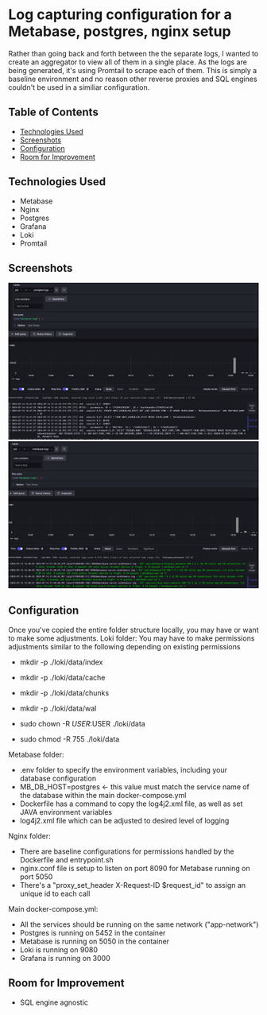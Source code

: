 # Log capturing configuration for a Metabase, postgres, nginx setup
Rather than going back and forth between the the separate logs, I wanted to create an aggregator to view all of them in a single place.
As the logs are being generated, it's using Promtail to scrape each of them.
This is simply a baseline environment and no reason other reverse proxies and SQL engines couldn't be used in a similiar configuration.


## Table of Contents
* [Technologies Used](#technologies-used)
* [Screenshots](#screenshots)
* [Configuration](#configuration)
* [Room for Improvement](#room-for-improvement)


## Technologies Used
- Metabase
- Nginx
- Postgres
- Grafana
- Loki
- Promtail


## Screenshots
![alt text](https://github.com/FilmonK/metabase-capture/blob/master/readme_images/grafana1.png?raw=true)
![alt text](https://github.com/FilmonK/metabase-capture/blob/master/readme_images/grafana2.png?raw=true)

## Configuration
Once you've copied the entire folder structure locally, you may have or want to make some adjustments.
Loki folder:
You may have to make permissions adjustments similar to the following depending on existing permissions
  - mkdir -p ./loki/data/index
  - mkdir -p ./loki/data/cache
  - mkdir -p ./loki/data/chunks
  - mkdir -p ./loki/data/wal

  - sudo chown -R $USER:$USER ./loki/data
  - sudo chmod -R 755 ./loki/data

Metabase folder:
- .env folder to specify the environment variables, including your database configuration
- MB_DB_HOST=postgres ← this value must match the service name of the database within the main docker-compose.yml
- Dockerfile has a command to copy the log4j2.xml file, as well as set JAVA environment variables
- log4j2.xml file which can be adjusted to desired level of logging

Nginx folder:
- There are baseline configurations for permissions handled by the Dockerfile and entrypoint.sh
- nginx.conf file is setup to listen on port 8090 for Metabase running on port 5050
- There's a "proxy_set_header X-Request-ID $request_id" to assign an unique id to each call

Main docker-compose.yml:
- All the services should be running on the same network ("app-network")
- Postgres is running on 5452 in the container
- Metabase is running on 5050 in the container
- Loki is running on 9080
- Grafana is running on 3000


## Room for Improvement
- SQL engine agnostic 

